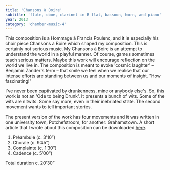```yaml
---
title: 'Chansons à Boire'
subtitle: 'flute, oboe, clarinet in B flat, bassoon, horn, and piano'
year: 2013
category: 'chamber-music-4'
---
```


This composition is a Hommage à Francis Poulenc, and it is especially his choir piece Chansons à Boire which shaped my composition. This is certainly not serious music. My Chansons à Boire is an attempt to understand the world in a playful manner. Of course, games sometimes teach serious matters. Maybe this work will encourage reflection on the world we live in. The composition is meant to evoke 'cosmic laughter' – Benjamin Zander's term – that smile we feel when we realise that our intense efforts are standing between us and our moments of insight. "How fascinating!"

I've never been captivated by drunkenness, mine or anybody else's. So, this work is not an 'Ode to being Drunk'. It presents a bunch of wits. Some of the wits are nitwits. Some say more, even in their inebriated state. The second movement wants to tell important stories.

The present version of the work has four movements and it was written in one university town, Potchefstroom, for another: Grahamstown. A short article that I wrote about this composition can be downloaded [here](assets/Chansons-a-Boire_COMMENTARY.pdf).

1. Préambule (c. 3’10”)
2. Chorale (c. 9’45”)
3. Complainte (c. 1’30”)
4. Cadence (c. 5’00”)

Total duration c. 20’30”